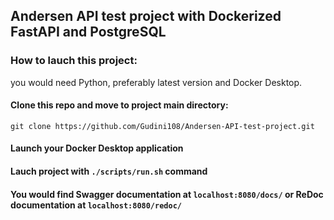 ## Andersen API test project with Dockerized FastAPI and PostgreSQL

### How to lauch this project:

you would need Python, preferably latest version and Docker Desktop.

#### Clone this repo and move to project main directory:
    git clone https://github.com/Gudini108/Andersen-API-test-project.git


#### Launch your Docker Desktop application


#### Lauch project with `./scripts/run.sh` command

#### You would find Swagger documentation at `localhost:8080/docs/` or ReDoc documentation at `localhost:8080/redoc/`
